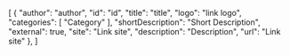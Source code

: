 [
	{
		"author": "author",
		"id": "id",
		"title": "title",
		"logo": "link logo",
		"categories": [
			"Category"
		],
		"shortDescription": "Short Description",
		"external": true,
		"site": "Link site",
		"description": "Description",
		"url": "Link site"
	},
]